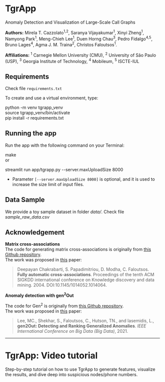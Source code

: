 # TgrApp  
Anomaly Detection and Visualization of Large-Scale Call Graphs  
  
  
**Authors:** Mirela T. Cazzolato<sup>1,2</sup>, Saranya Vijayakumar<sup>1</sup>, Xinyi Zheng<sup>1</sup>, Namyong Park<sup>1</sup>, Meng-Chieh Lee<sup>1</sup>, Duen Horng Chau<sup>3</sup>, Pedro Fidalgo<sup>4,5</sup>, Bruno Lages<sup>4</sup>, Agma J. M. Traina<sup>2</sup>, Christos Faloutsos<sup>1</sup>.  
  
**Affiliations:** <sup>1</sup> Carnegie Mellon University (CMU), <sup>2</sup> University of São Paulo (USP), <sup>3</sup> Georgia Institute of Technology, <sup>4</sup> Mobileum, <sup>5</sup> ISCTE-IUL  
  
  
## Requirements  
  
Check file `requirements.txt`  
  
To create and use a virtual environment, type:  
  
python -m venv tgrapp_venv  
source tgrapp_venv/bin/activate  
pip install -r requirements.txt  
  
  
## Running the app  
  
Run the app with the following command on your Terminal:  
  
make  
or  
  
streamlit run app/tgrapp.py --server.maxUploadSize 8000  
  
- Parameter `[--server.maxUploadSize 8000]` is optional, and it is used to increase the size limit of input files.  
  
  
## Data Sample  
  
We provide a toy sample dataset in folder *data/*. Check file *sample_raw_data.csv*  
  
## Acknowledgement  
  
**Matrix cross-associations**  
The code for generating matrix cross-associations is originally from [this Github repository]([https://github.com/clifflyon/fully-automatic-cross-associations](https://github.com/clifflyon/fully-automatic-cross-associations)).  
The work was proposed in [this]([https://www.cs.cmu.edu/~christos/PUBLICATIONS/kdd04-cross-assoc.pdf](https://www.cs.cmu.edu/~christos/PUBLICATIONS/kdd04-cross-assoc.pdf)) paper:  
  
> Deepayan Chakrabarti, S. Papadimitriou, D. Modha, C. Faloutsos.  
> **Fully automatic cross-associations**. Proceedings of the tenth ACM SIGKDD international conference on Knowledge discovery and data  
> mining. 2004. DOI:10.1145/1014052.1014064.  
  
**Anomaly detection with gen<sup>2</sup>Out**  
  
The code for Gen<sup>2</sup> is originally from [this Github repository]([https://github.com/mengchillee/gen2Out](https://github.com/mengchillee/gen2Out)).  
The work was proposed in [this]([https://arxiv.org/pdf/2109.02704.pdf](https://arxiv.org/pdf/2109.02704.pdf)) paper:  
  
> Lee, MC., Shekhar, S., Faloutsos, C., Hutson, TN., and Iasemidis, L., **gen2Out: Detecting and Ranking Generalized Anomalies**. _IEEE International Conference on Big Data (Big Data)_, 2021.  
  
----------------------  
  
# TgrApp: Video tutorial  
  
Step-by-step tutorial on how to use TgrApp to generate features, visualize the results, and dive deep into suspicious nodes/phone numbers.
